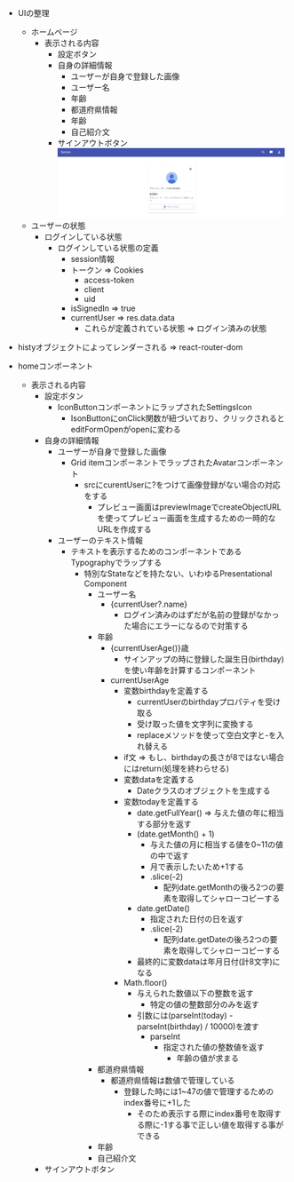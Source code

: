 - UIの整理
    - ホームページ
        - 表示される内容
            - 設定ボタン
            - 自身の詳細情報
                - ユーザーが自身で登録した画像
                - ユーザー名
                - 年齢
                - 都道府県情報
                - 年齢
                - 自己紹介文
            - サインアウトボタン
        ![alt text](ホームページ.png)
    - ユーザーの状態
        - ログインしている状態
            - ログインしている状態の定義
                - session情報
                - トークン => Cookies
                    - access-token
                    - client
                    - uid
                - isSignedIn => true
                - currentUser => res.data.data
                    - これらが定義されている状態 => ログイン済みの状態

- histyオブジェクトによってレンダーされる => react-router-dom

- homeコンポーネント
    - 表示される内容
        - 設定ボタン
            - IconButtonコンポーネントにラップされたSettingsIcon
                - IsonButtonにonClick関数が紐づいており、クリックされるとeditFormOpenがopenに変わる
        - 自身の詳細情報
            - ユーザーが自身で登録した画像
                - Grid itemコンポーネントでラップされたAvatarコンポーネント
                    - srcにcurentUserに?をつけて画像登録がない場合の対応をする
                        - プレビュー画面はpreviewImageでcreateObjectURLを使ってプレビュー画面を生成するための一時的なURLを作成する
            - ユーザーのテキスト情報
                - テキストを表示するためのコンポーネントであるTypographyでラップする
                    - 特別なStateなどを持たない、いわゆるPresentational Component
                        - ユーザー名
                            - {currentUser?.name}
                                - ログイン済みのはずだが名前の登録がなかった場合にエラーになるので対策する
                        - 年齢
                            - {currentUserAge()}歳
                                - サインアップの時に登録した誕生日(birthday)を使い年齢を計算するコンポーネント
                            - currentUserAge
                                - 変数birthdayを定義する
                                    - currentUserのbirthdayプロパティを受け取る
                                    - 受け取った値を文字列に変換する
                                    - replaceメソッドを使って空白文字と-を入れ替える
                                - if文 => もし、birthdayの長さが8ではない場合にはreturn(処理を終わらせる)
                                - 変数dataを定義する
                                    - Dateクラスのオブジェクトを生成する
                                - 変数todayを定義する
                                    - date.getFullYear() => 与えた値の年に相当する部分を返す
                                    - (date.getMonth() + 1)
                                        - 与えた値の月に相当する値を0~11の値の中で返す
                                        - 月で表示したいため+1する
                                        - .slice(-2)
                                            - 配列date.getMonthの後ろ2つの要素を取得してシャローコピーする
                                    - date.getDate()
                                        - 指定された日付の日を返す
                                        - .slice(-2)
                                            - 配列date.getDateの後ろ2つの要素を取得してシャローコピーする
                                    - 最終的に変数dataは年月日付(計8文字)になる
                                - Math.floor()
                                    - 与えられた数値以下の整数を返す
                                        - 特定の値の整数部分のみを返す
                                    - 引数には(parseInt(today) - parseInt(birthday) / 10000)を渡す
                                        - parseInt
                                            - 指定された値の整数値を返す
                                                - 年齢の値が求まる
                        - 都道府県情報
                            - 都道府県情報は数値で管理している
                                - 登録した時には1~47の値で管理するためのindex番号に+1した
                                    - そのため表示する際にindex番号を取得する際に-1する事で正しい値を取得する事ができる
                        - 年齢
                        - 自己紹介文
        - サインアウトボタン